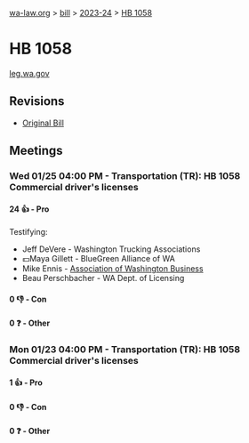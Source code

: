 [wa-law.org](/) > [bill](/bill/) > [2023-24](/bill/2023-24/) > [HB 1058](/bill/2023-24/hb/1058/)

# HB 1058
[leg.wa.gov](https://app.leg.wa.gov/billsummary?BillNumber=1058&Year=2023&Initiative=false)

## Revisions
* [Original Bill](1/)

## Meetings
### Wed 01/25 04:00 PM - Transportation (TR): HB 1058 Commercial driver's licenses
#### 24 👍 - Pro
Testifying:
* Jeff DeVere - Washington Trucking Associations
* 💵Maya Gillett - BlueGreen Alliance of WA
* Mike Ennis - [Association of Washington Business](/org/association_of_washington_business/)
* Beau Perschbacher - WA Dept. of Licensing

#### 0 👎 - Con

#### 0 ❓ - Other

### Mon 01/23 04:00 PM - Transportation (TR): HB 1058 Commercial driver's licenses
#### 1 👍 - Pro

#### 0 👎 - Con

#### 0 ❓ - Other
